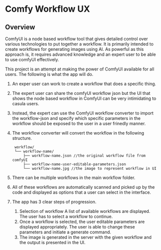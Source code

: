 # Comfy Workflow UX

## Overview
ComfyUI is a node based workflow tool that gives detailed control over various technologies to put together a workflow. It is primarily intended to create workflows for generating images using AI. As powerful as this approach is, it requires advanced knowledge and an expert user to be able to use comfyUI effectively.

This project is an attempt at making the power of ComfyUI available for all users. The following is what the app will do.

1. An exper user can work to create a workflow that does a specific thing.
2. The expert user can share the comfyUI workflow json but the UI that shows the node based workflow in ComfyUI can be very intimidating to casula users.
3. Instead, the expert can use the ComfyUI workflow converter to import the workflow-json and specify which specific parameters in the workflow should be exposed to the user in a user frinedly manner.
4. The workflow converter will convert the workflow in the following structure.

        workflow/
        └── workflow-name/
            ├── workflow-name.json //the original workflow file from comfyUI
            ├── workflow-name-user-editable-parameters.json 
            └── workflow-name.jpg //the image to represent workflow in UI

5. There can be multiple workflows in the main workflow folder.
6. All of these workflows are automatically scanned and picked up by the code and displayed as options that a user can select in the interface.
7. The app has 3 clear steps of progression.
    1. Selection of workflow
    A list of available workflows are displayed. The user has to select a workflow to continue.
    2. Once a workflow is selected, the user editable parameters are displayed appropriately. The user is able to change these parameters and initiate a generate command.
    3. The image is generated in the server with the given workflow and the output is presented in the UI.

    


